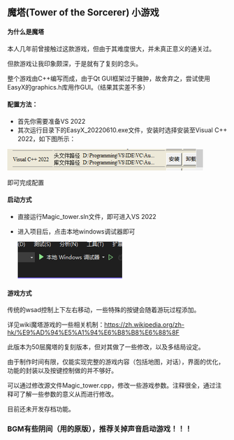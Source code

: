 ## 魔塔(Tower of the Sorcerer) 小游戏

#### 为什么是魔塔

本人几年前曾接触过这款游戏，但由于其难度很大，并未真正意义的通关过。

但款游戏让我印象颇深，于是就有了复刻的念头。

整个游戏由C++编写而成，由于Qt GUI框架过于臃肿，故舍弃之，尝试使用EasyX的graphics.h库用作GUI。（结果其实差不多）

#### 配置方法：

* 首先你需要准备VS 2022
* 其次运行目录下的EasyX_20220610.exe文件，安装时选择安装至Visual C++ 2022，如下图所示：

![image](Source/readme1.png)

即可完成配置

#### 启动方式

* 直接运行Magic_tower.sln文件，即可进入VS 2022
* 进入项目后，点击本地windows调试器即可

  ![image.png](Source/readme2.png)

#### 游戏方式

传统的wsad控制上下左右移动，一些特殊的按键会随着游玩过程添加。

详见wiki魔塔游戏的一些相关机制：https://zh.wikipedia.org/zh-hk/%E9%AD%94%E5%A1%94%E6%B8%B8%E6%88%8F

此版本为50层魔塔的复刻版本，但对其做了一些修改，以及多结局设定。

由于制作时间有限，仅能实现完整的游戏内容（包括地图，对话），界面的优化，功能的封装以及按键控制做的并不够好。

可以通过修改源文件Magic_tower.cpp，修改一些游戏参数。注释很全，通过注释可了解一些参数的意义从而进行修改。

目前还未开发存档功能。

### BGM有些阴间（用的原版），推荐关掉声音启动游戏！！！
